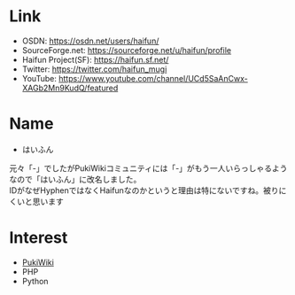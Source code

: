# Link
- OSDN: https://osdn.net/users/haifun/
- SourceForge.net: https://sourceforge.net/u/haifun/profile
- Haifun Project(SF): https://haifun.sf.net/
- Twitter: https://twitter.com/haifun_mugi
- YouTube: https://www.youtube.com/channel/UCd5SaAnCwx-XAGb2Mn9KudQ/featured

# Name
- はいふん

元々「-」でしたがPukiWikiコミュニティには「-」がもう一人いらっしゃるようなので「はいふん」に改名しました。<br />
IDがなぜHyphenではなくHaifunなのかというと理由は特にないですね。被りにくいと思います

# Interest
- [PukiWiki](https://pukiwiki.sourceforge.io)
- PHP
- Python
